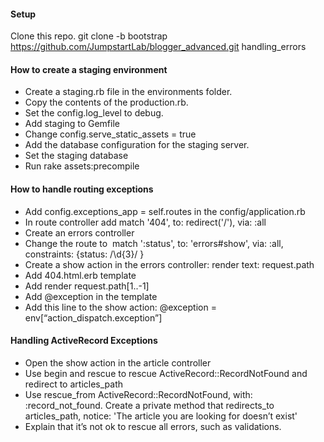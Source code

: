 #### Setup

Clone this repo.
git clone -b bootstrap https://github.com/JumpstartLab/blogger_advanced.git handling_errors


#### How to create a staging environment

* Create a staging.rb file in the environments folder.
* Copy the contents of the production.rb.
* Set the config.log_level to debug.
* Add staging to Gemfile
* Change config.serve_static_assets = true
* Add the database configuration for the staging server.
* Set the staging database
* Run rake assets:precompile


#### How to handle routing exceptions

* Add config.exceptions_app = self.routes in the config/application.rb
* In route controller add match '404', to: redirect('/'), via: :all
* Create an errors controller
* Change the route to  match ':status', to: 'errors#show', via: :all, constraints: {status: /\d{3}/ }
* Create a show action in the errors controller: render text: request.path
* Add 404.html.erb template
* Add render request.path[1..-1]
* Add @exception in the template
* Add this line to the show action: @exception = env[“action_dispatch.exception”]


#### Handling ActiveRecord Exceptions

* Open the show action in the article controller
* Use begin and rescue to rescue ActiveRecord::RecordNotFound and redirect to articles_path
* Use rescue_from ActiveRecord::RecordNotFound, with: :record_not_found. Create a private method that redirects_to articles_path, notice: 'The article you are looking for doesn’t exist'
* Explain that it’s not ok to rescue all errors, such as validations.